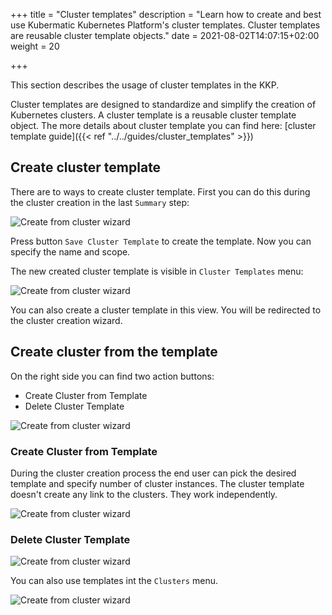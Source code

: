 +++
title = "Cluster templates"
description = "Learn how to create and best use Kubermatic Kubernetes Platform's cluster templates. Cluster templates are reusable cluster template objects."
date = 2021-08-02T14:07:15+02:00
weight = 20

+++

This section describes the usage of cluster templates in the KKP.

Cluster templates are designed to standardize and simplify the creation of Kubernetes clusters. A cluster template is a
reusable cluster template object. The more details about cluster template you can find here: [cluster template guide]({{< ref "../../guides/cluster_templates" >}})

## Create cluster template

There are to ways to create cluster template. First you can do this during the cluster creation in the last `Summary` step:

![Create from cluster wizard](/img/kubermatic/v2.18/tutorials/cluster_template/create_from_cluster_wizard.png?classes=shadow,border "Cluster template creation")

Press button `Save Cluster Template` to create the template. Now you can specify the name and scope.

The new created cluster template is visible in `Cluster Templates` menu:

![Create from cluster wizard](/img/kubermatic/v2.18/tutorials/cluster_template/cluster_template_menu.png?classes=shadow,border "Cluster template view")

You can also create a cluster template in this view. You will be redirected to the cluster creation wizard.

## Create cluster from the template

On the right side you can find two action buttons:
 - Create Cluster from Template
 - Delete Cluster Template

![Create from cluster wizard](/img/kubermatic/v2.18/tutorials/cluster_template/actions.png?classes=shadow,border "Action buttons")

### Create Cluster from Template
During the cluster creation process the end user can pick the desired template and specify number of cluster instances.
The cluster template doesn't create any link to the clusters. They work independently.

![Create from cluster wizard](/img/kubermatic/v2.18/tutorials/cluster_template/create_cluster.png?classes=shadow,border "Create clusters from template")
### Delete Cluster Template

![Create from cluster wizard](/img/kubermatic/v2.18/tutorials/cluster_template/delete_template.png?classes=shadow,border "Delete template")

You can also use templates int the `Clusters` menu.

![Create from cluster wizard](/img/kubermatic/v2.18/tutorials/cluster_template/create_from_clusters.png?classes=shadow,border "Create from Clusters")
